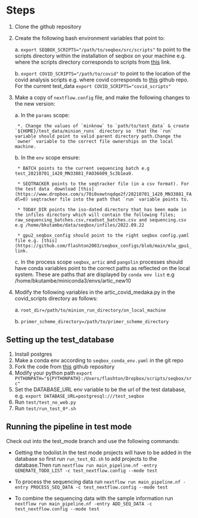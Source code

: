 # Steps

1. Clone the github repository
2. Create the following bash environment variables that point to:

    a. `export SEQBOX_SCRIPTS="/path/to/seqbox/src/scripts"` to point to the scripts directory within the installation of seqbox on your machine e.g.  where the scripts directory corresponds to scripts from [this](https://github.com/flashton2003/seqbox/tree/master/src/scripts) link.
    
    b. `export COVID_SCRIPTS="/path/to/covid"` to point to the location of the covid analysis scripts e.g.  where covid corresponds to [this](https://github.com/flashton2003/covid) github repo. For the current test_data `export COVID_SCRIPTS="covid_scripts"`

3. Make a copy of `nextflow.config` file, and make the following changes to the new version:

    a. In the `params` scope:
    
        *. Change the values of `minknow` to `path/to/test_data` & create `${HOME}/test_data/minion_runs` directory so  that the `run` variable should point to valid parent directory path.Change the  `owner` variable to the correct file ownerships on the local machine.

    b. In the `env` scope ensure:

        * BATCH points to the current sequencing batch e.g test_20210701_1420_MN33881_FAO36609_5c3b1ea9.

        * SEQTRACKER points to the seqtracker file (in a csv format). For the test data  download [this](https://www.dropbox.com/s/70i0xewtnqdqe2f/20210701_1420_MN33881_FAO36609_5c3b1ea9.csv?dl=0) seqtracker file into the path that `run` variable points to. 

        * TODAY_DIR points the iso-dated directory that has been made in the infiles directory which will contain the following files; raw_sequencing_batches.csv,readset_batches.csv and sequencing.csv e.g /home/bkutambe/data/seqbox/infiles/2022.09.22

        * gpu2_seqbox_config should point to the right seqbox config.yaml file e.g. [this](https://github.com/flashton2003/seqbox_configs/blob/main/mlw_gpu1_seqbox_config.yaml) link.

    c. In the process scope `seqbox`, `artic` and `pangolin` processes should have conda variables point to the correct paths as reflected on the local system. These are paths that are displayed by `conda env list` e.g /home/bkutambe/miniconda3/envs/artic_new10


4. Modify the following variables in the artic_covid_medaka.py in the covid_scripts directory as follows:

    a. `root_dir=/path/to/minion_run_directory/on_local_machine`

    b. `primer_scheme_directory=/path/to/primer_scheme_directory`


## Setting up the test_database

1. Install postgres
2. Make a conda env according to `seqbox_conda_env.yaml` in the git repo
3. Fork the code from [this](https://github.com/flashton2003/seqbox) github repository
4. Modify your python path `export PYTHONPATH="${PYTHONPATH}:/Users/flashton/Dropbox/scripts/seqbox/src"`
5. Set the DATABASE_URL env variable to be the url of the test database, e.g. `export DATABASE_URL=postgresql:///test_seqbox`
6. Run `test/test_no_web.py`
7. Run `test/run_test_0*.sh`


## Running the pipeline in test mode

Check out into the test_mode branch and use the following commands:
* Getting the todolist.In the test mode projects will have to be added in the database so 
first run `run_test_02.sh` to add projects to the database.Then run
`nextflow run main_pipeline.nf -entry GENERATE_TODO_LIST -c test_nextflow.config --mode test` 

* To process the sequencing data run
`nextflow run main_pipeline.nf -entry PROCESS_SEQ_DATA -c test_nextflow.config --mode test`

* To combine the sequencing data with the sample information run
`nextflow run main_pipeline.nf -entry ADD_SEQ_DATA -c test_nextflow.config --mode test`

